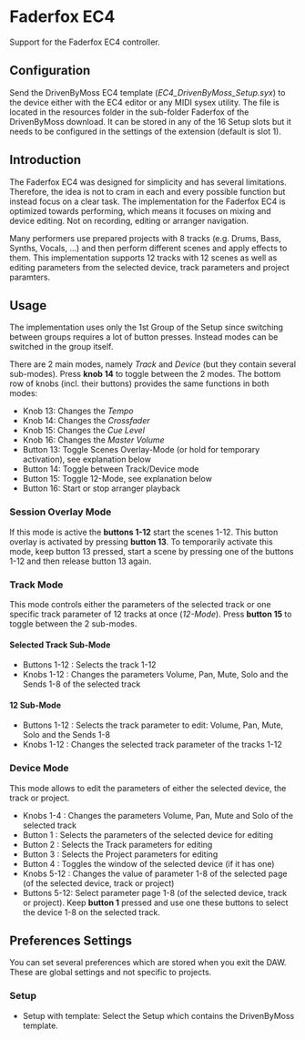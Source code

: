 # Faderfox EC4

Support for the Faderfox EC4 controller.

## Configuration

Send the DrivenByMoss EC4 template (*EC4_DrivenByMoss_Setup.syx*) to the device either with the EC4 editor or any MIDI sysex utility. The file is located in the resources folder in the sub-folder Faderfox of the DrivenByMoss download. It can be stored in any of the 16 Setup slots but it needs to be configured in the settings of the extension (default is slot 1). 

## Introduction

The Faderfox EC4 was designed for simplicity and has several limitations. Therefore, the idea is not to cram in each and every possible function but instead focus on a clear task. The implementation for the Faderfox EC4 is optimized towards performing, which means it focuses on mixing and device editing. Not on recording, editing or arranger navigation.

Many performers use prepared projects with 8 tracks (e.g. Drums, Bass, Synths, Vocals, ...) and then perform different scenes and apply effects to them. This implementation supports 12 tracks with 12 scenes as well as editing parameters from the selected device, track parameters and project paramters.

## Usage

The implementation uses only the 1st Group of the Setup since switching between groups requires a lot of button presses. Instead modes can be switched in the group itself.

There are 2 main modes, namely *Track* and *Device* (but they contain several sub-modes). Press **knob 14** to toggle between the 2 modes.
The bottom row of knobs (incl. their buttons) provides the same functions in both modes:

* Knob 13: Changes the *Tempo*
* Knob 14: Changes the *Crossfader*
* Knob 15: Changes the *Cue Level*
* Knob 16: Changes the *Master Volume*
* Button 13: Toggle Scenes Overlay-Mode (or hold for temporary activation), see explanation below
* Button 14: Toggle between Track/Device mode
* Button 15: Toggle 12-Mode, see explanation below
* Button 16: Start or stop arranger playback

### Session Overlay Mode

If this mode is active the **buttons 1-12** start the scenes 1-12. This button overlay is activated by pressing **button 13**. To temporarily activate this mode, keep button 13 pressed, start a scene by pressing one of the buttons 1-12 and then release button 13 again.

### Track Mode

This mode controls either the parameters of the selected track or one specific track parameter of 12 tracks at once (*12-Mode*). Press **button 15** to toggle between the 2 sub-modes.

#### Selected Track Sub-Mode

* Buttons 1-12 : Selects the track 1-12
* Knobs 1-12   : Changes the parameters Volume, Pan, Mute, Solo and the Sends 1-8 of the selected track

#### 12 Sub-Mode

* Buttons 1-12 : Selects the track parameter to edit: Volume, Pan, Mute, Solo and the Sends 1-8
* Knobs 1-12   : Changes the selected track parameter of the tracks 1-12

### Device Mode

This mode allows to edit the parameters of either the selected device, the track or project. 

* Knobs 1-4   : Changes the parameters Volume, Pan, Mute and Solo of the selected track
* Button 1    : Selects the parameters of the selected device for editing
* Button 2    : Selects the Track parameters for editing
* Button 3    : Selects the Project parameters for editing
* Button 4    : Toggles the window of the selected device (if it has one)
* Knobs 5-12  : Changes the value of parameter 1-8 of the selected page (of the selected device, track or project)
* Buttons 5-12: Select parameter page 1-8 (of the selected device, track or project). Keep **button 1** pressed and use one these buttons to select the device 1-8 on the selected track.

## Preferences Settings

You can set several preferences which are stored when you exit the DAW. These are global settings and not specific to projects.

### Setup

* Setup with template: Select the Setup which contains the DrivenByMoss template.

<div style="page-break-after: always; visibility: hidden"> 
\pagebreak 
</div>
